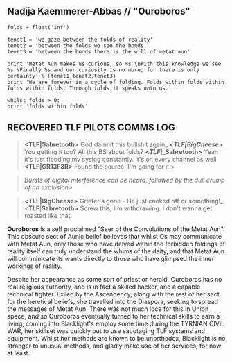 ## Nadija Kaemmerer-Abbas // "Ouroboros"

    folds = float('inf')  
      
    tenet1 = 'we gaze between the folds of reality'  
    tenet2 = 'between the folds we see the bonds'  
    tenet3 = 'between the bonds there is the will of metat aun'  
      
    print 'Metat Aun makes us curious, so %s \nWith this knowledge we see %s \Finally %s and our curiosity is no more, for there is only certainty' % [tenet1,tenet2,tenet3]  
    print 'We are forever in a cycle of folding. Folds within folds within folds within folds. Through folds it speaks unto us.`
    
    whilst folds > 0:  
    print 'folds within folds'

## RECOVERED TLF PILOTS COMMS LOG

>  **<TLF|Sabretooth**_**>**_ God damnit this bullshit again_
>  **<**_**TLF|BigCheese**_**>** You getting it too? All this BS about folds?
>  **<**_**TLF**_**|**_**Sabretooth>** Yeah it's just flooding my syslog constantly. It's on every channel as well
>  **<TLF|GR13F3R>** Found the source, I'm going for it.>

>  _Bursts of digital interference can be heard, followed by the dull crump of an explosion_>

>  _**<**_**TLF|BigCheese**_**>**_ Griefer's gone - He just cooked off or something!_
>  <**TLF**|**Sabretooth>** Screw this, I'm withdrawing. I don't wanna get roasted like that!

**Ouroboros** is a self proclaimed "Seer of the Convolutions of the Metat Aun". This obscure sect of Aunic belief believes that whilst Os may communicate with Metat Aun, only those who have delved within the forbidden foldings of reality itself can truly understand the whims of the deity, and that Metat Aun will comminicate its wants directly to those who have glimpsed the inner workings of reality.  
  
Despite her appearance as some sort of priest or herald, Ouroboros has no real religious authority, and is in fact a skilled hacker, and a capable technical fighter. Exiled by the Ascendency, along with the rest of her sect for the heretical beliefs, she travelled into the Diaspora, seeking to spread the messages of Metat Aun. There was not much loce for this in Union space, and so Ouroboros eventually turned to her technical skills to earn a living, coming into Blacklight's employ some time during the TYRNIAN CIVIL WAR, her skillset was quickly put to use sabotaging TLF systems and equipment. Whilst her methods are known to be unorthodox, Blacklight is no stranger to unusual methods, and gladly make use of her services, for now at least.